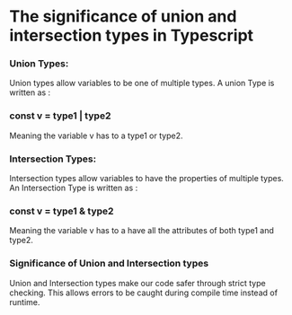 # The significance of union and intersection types in Typescript

### Union Types:

Union types allow variables to be one of multiple types. A union Type is written as :

### const v = type1 | type2

Meaning the variable v has to a type1 or type2.

### Intersection Types:

Intersection types allow variables to have the properties of multiple types. An Intersection Type is written as :

### const v = type1 & type2

Meaning the variable v has to a have all the attributes of both type1 and type2.


### Significance of Union and Intersection types 

Union and Intersection types make our code safer through strict type checking. This allows errors to be caught during compile time instead of runtime.
